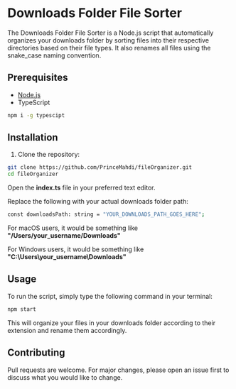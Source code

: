 # Downloads Folder File Sorter

The Downloads Folder File Sorter is a Node.js script that automatically organizes your downloads folder by sorting files into their respective directories based on their file types. It also renames all files using the snake_case naming convention. 

## Prerequisites

- [Node.js](https://nodejs.org/en/download/)
- TypeScript

```bash
npm i -g typescipt
```

## Installation

1. Clone the repository:

```bash
git clone https://github.com/PrinceMahdi/fileOrganizer.git
cd fileOrganizer
```

Open the **index.ts** file in your preferred text editor.

Replace the following with your actual downloads folder path:

```bash
const downloadsPath: string = "YOUR_DOWNLOADS_PATH_GOES_HERE";
```

For macOS users, it would be something like **"/Users/your_username/Downloads"**

For Windows users, it would be something like **"C:\\Users\\your_username\\Downloads"**

## Usage

To run the script, simply type the following command in your terminal:

```bash
npm start
```

This will organize your files in your downloads folder according to their extension and rename them accordingly.

## Contributing

Pull requests are welcome. For major changes, please open an issue first to discuss what you would like to change.
